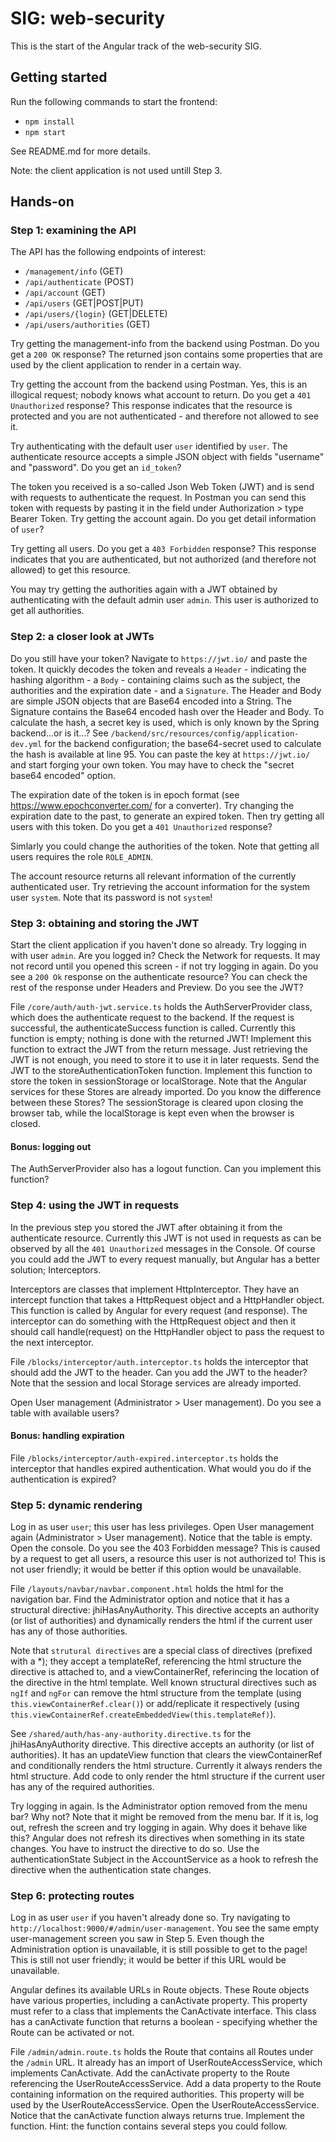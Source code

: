 # SIG: web-security

This is the start of the Angular track of the web-security SIG.

## Getting started

Run the following commands to start the frontend:

-   `npm install`
-   `npm start`

See README.md for more details.

Note: the client application is not used untill Step 3.

## Hands-on

### Step 1: examining the API

The API has the following endpoints of interest:

-   `/management/info` (GET)
-   `/api/authenticate` (POST)
-   `/api/account` (GET)
-   `/api/users` (GET|POST|PUT)
-   `/api/users/{login}` (GET|DELETE)
-   `/api/users/authorities` (GET)

Try getting the management-info from the backend using Postman. Do you get a `200 OK` response? The returned json contains some properties that are used by the client application to render in a certain way.

Try getting the account from the backend using Postman. Yes, this is an illogical request; nobody knows what account to return. Do you get a `401 Unauthorized` response?
This response indicates that the resource is protected and you are not authenticated - and therefore not allowed to see it.

Try authenticating with the default user `user` identified by `user`. The authenticate resource accepts a simple JSON object with fields "username" and "password". Do you get an `id_token`?

The token you received is a so-called Json Web Token (JWT) and is send with requests to authenticate the request. In Postman you can send this token with requests by pasting it in the field under Authorization > type Bearer Token. Try getting the account again. Do you get detail information of `user`?

Try getting all users. Do you get a `403 Forbidden` response?
This response indicates that you are authenticated, but not authorized (and therefore not allowed) to get this resource.

You may try getting the authorities again with a JWT obtained by authenticating with the default admin user `admin`. This user is authorized to get all authorities.

### Step 2: a closer look at JWTs

Do you still have your token? Navigate to `https://jwt.io/` and paste the token. It quickly decodes the token and reveals a `Header` - indicating the hashing algorithm - a `Body` - containing claims such as the subject, the authorities and the expiration date - and a `Signature`. The Header and Body are simple JSON objects that are Base64 encoded into a String. The Signature contains the Base64 encoded hash over the Header and Body. To calculate the hash, a secret key is used, which is only known by the Spring backend...or is it...?
See `/backend/src/resources/config/application-dev.yml` for the backend configuration; the base64-secret used to calculate the hash is available at line 95. You can paste the key at `https://jwt.io/` and start forging your own token. You may have to check the "secret base64 encoded" option.

The expiration date of the token is in epoch format (see https://www.epochconverter.com/ for a converter). Try changing the expiration date to the past, to generate an expired token. Then try getting all users with this token. Do you get a `401 Unauthorized` response?

Simlarly you could change the authorities of the token. Note that getting all users requires the role `ROLE_ADMIN`.

The account resource returns all relevant information of the currently authenticated user. Try retrieving the account information for the system user `system`. Note that its password is not `system`!

### Step 3: obtaining and storing the JWT

Start the client application if you haven't done so already. Try logging in with user `admin`. Are you logged in?
Check the Network for requests. It may not record until you opened this screen - if not try logging in again. Do you see a `200 Ok` response on the authenticate resource? You can check the rest of the response under Headers and Preview. Do you see the JWT?

File `/core/auth/auth-jwt.service.ts` holds the AuthServerProvider class, which does the authenticate request to the backend. If the request is successful, the authenticateSuccess function is called. Currently this function is empty; nothing is done with the returned JWT! Implement this function to extract the JWT from the return message.
Just retrieving the JWT is not enough, you need to store it to use it in later requests. Send the JWT to the storeAuthenticationToken function. Implement this function to store the token in sessionStorage or localStorage. Note that the Angular services for these Stores are already imported. Do you know the difference between these Stores? The sessionStorage is cleared upon closing the browser tab, while the localStorage is kept even when the browser is closed.

#### Bonus: logging out

The AuthServerProvider also has a logout function. Can you implement this function?

### Step 4: using the JWT in requests

In the previous step you stored the JWT after obtaining it from the authenticate resource. Currently this JWT is not used in requests as can be observed by all the `401 Unauthorized` messages in the Console. Of course you could add the JWT to every request manually, but Angular has a better solution; Interceptors.

Interceptors are classes that implement HttpInterceptor. They have an intercept function that takes a HttpRequest object and a HttpHandler object. This function is called by Angular for every request (and response). The interceptor can do something with the HttpRequest object and then it should call handle(request) on the HttpHandler object to pass the request to the next interceptor.

File `/blocks/interceptor/auth.interceptor.ts` holds the interceptor that should add the JWT to the header. Can you add the JWT to the header? Note that the session and local Storage services are already imported.

Open User management (Administrator > User management). Do you see a table with available users?

#### Bonus: handling expiration

File `/blocks/interceptor/auth-expired.interceptor.ts` holds the interceptor that handles expired authentication. What would you do if the authentication is expired?

### Step 5: dynamic rendering

Log in as user `user`; this user has less privileges. Open User management again (Administrator > User management). Notice that the table is empty. Open the console. Do you see the 403 Forbidden message? This is caused by a request to get all users, a resource this user is not authorized to! This is not user friendly; it would be better if this option would be unavailable.

File `/layouts/navbar/navbar.component.html` holds the html for the navigation bar. Find the Administrator option and notice that it has a structural directive: jhiHasAnyAuthority. This directive accepts an authority (or list of authorities) and dynamically renders the html if the current user has any of those authorities.

Note that `strutural directives` are a special class of directives (prefixed with a \*); they accept a templateRef, referencing the html structure the directive is attached to, and a viewContainerRef, referincing the location of the directive in the html template. Well known structural directives such as `ngIf` and `ngFor` can remove the html structure from the template (using `this.viewContainerRef.clear()`) or add/replicate it respectively (using `this.viewContainerRef.createEmbeddedView(this.templateRef)`).

See `/shared/auth/has-any-authority.directive.ts` for the jhiHasAnyAuthority directive. This directive accepts an authority (or list of authorities). It has an updateView function that clears the viewContainerRef and conditionally renders the html structure. Currently it always renders the html structure. Add code to only render the html structure if the current user has any of the required authorities.

Try logging in again. Is the Administrator option removed from the menu bar? Why not? Note that it might be removed from the menu bar. If it is, log out, refresh the screen and try logging in again. Why does it behave like this?
Angular does not refresh its directives when something in its state changes. You have to instruct the directive to do so. Use the authenticationState Subject in the AccountService as a hook to refresh the directive when the authentication state changes.

### Step 6: protecting routes

Log in as user `user` if you haven't already done so. Try navigating to `http://localhost:9000/#/admin/user-management`. You see the same empty user-management screen you saw in Step 5. Even though the Administration option is unavailable, it is still possible to get to the page! This is still not user friendly; it would be better if this URL would be unavailable.

Angular defines its available URLs in Route objects. These Route objects have various properties, including a canActivate property. This property must refer to a class that implements the CanActivate interface. This class has a canActivate function that returns a boolean - specifying whether the Route can be activated or not.

File `/admin/admin.route.ts` holds the Route that contains all Routes under the `/admin` URL. It already has an import of UserRouteAccessService, which implements CanActivate.
Add the canActivate property to the Route referencing the UserRouteAccessService.
Add a data property to the Route containing information on the required authorities. This property will be used by the UserRouteAccessService.
Open the UserRouteAccessService. Notice that the canActivate function always returns true.
Implement the function. Hint: the function contains several steps you could follow.
